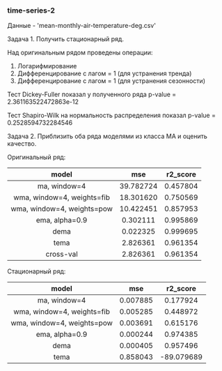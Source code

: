 ### time-series-2
Данные - 'mean-monthly-air-temperature-deg.csv'

Задача 1. Получить стационарный ряд.

Над оригинальным рядом проведены операции:
1. Логарифмирование
2. Дифференцирование с лагом = 1 (для устранения тренда)
3. Дифференцирование с лагом = 1 (для устранения сезонности)

Тест Dickey-Fuller показал у полученного ряда p-value = 2.361163522472863e-12

Тест Shapiro-Wilk на нормальность распределения показал p-value = 0.2528594732284546

Задача 2. Приблизить оба ряда моделями из класса MA и оценить качество.

Оригинальный ряд:

|model  | 	mse |	r2_score |
|:-----:|:-----:|:--------:|
|ma, window=4 	|39.782724 |	0.457804|
|wma, window=4, weights=fib| 	18.301620| 	0.750569|
|wma, window=4, weights=pow| 	10.422451 |	0.857953|
|ema, alpha=0.9 |	0.302111 |	0.995869|
|dema |	0.022325| 	0.999695|
|tema |	2.826361 |	0.961354|
|cross-val| 	2.826361 |	0.961354|

Стационарный ряд:

|model  | 	mse |	r2_score |
|:-----:|:-----:|:--------:|
|ma, window=4 |	0.007885| 	0.177924|
|wma, window=4, weights=fib |	0.005285 |	0.448972|
|wma, window=4, weights=pow |	0.003691 |	0.615176|
|ema, alpha=0.9 |	0.000244 |	0.974385|
|dema |	0.000405 |	0.957496|
|tema |	0.858043 |	-89.079689|
